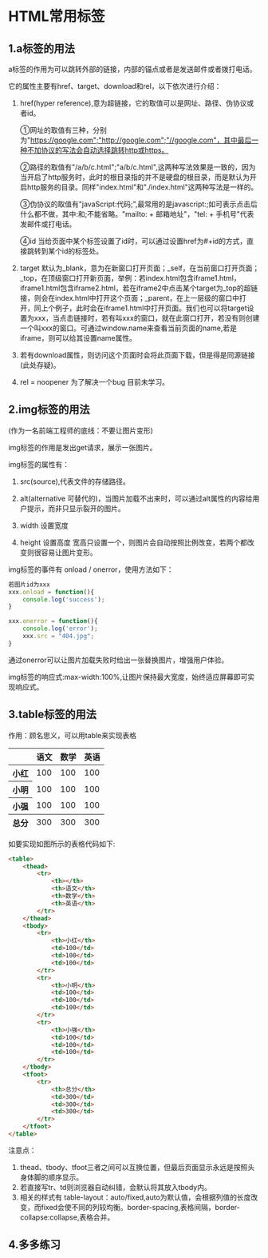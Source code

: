 # HTML常用标签
## 1.a标签的用法
a标签的作用为可以跳转外部的链接，内部的锚点或者是发送邮件或者拨打电话。

它的属性主要有href、target、download和rel，以下依次进行介绍：

1. href(hyper reference),意为超链接，它的取值可以是网址、路径、伪协议或者id。
   
   ①网址的取值有三种，分别为"https://google.com";"http://google.com";"//google.com"，其中最后一种不加协议的写法会自动选择跳转http或https。
   
   ②路径的取值有"/a/b/c.html";"a/b/c.html",这两种写法效果是一致的，因为当开启了http服务时，此时的根目录指的并不是硬盘的根目录，而是默认为开启http服务的目录。同样"index.html"和"./index.html"这两种写法是一样的。
   
   ③伪协议的取值有"javaScript:代码;",最常用的是javascript:;如可表示点击后什么都不做，其中:和;不能省略。"mailto: + 邮箱地址"，"tel: + 手机号"代表发邮件或打电话。
   
   ④id 当给页面中某个标签设置了id时，可以通过设置href为#+id的方式，直接跳转到某个id的标签处。

2. target 默认为_blank，意为在新窗口打开页面；_self，在当前窗口打开页面；_top，在顶级窗口打开新页面，举例：若index.html包含iframe1.html，iframe1.html包含iframe2.html，若在iframe2中点击某个target为_top的超链接，则会在index.html中打开这个页面；_parent，在上一层级的窗口中打开，同上个例子，此时会在iframe1.html中打开页面。我们也可以将target设置为xxx，当点击链接时，若有叫xxx的窗口，就在此窗口打开，若没有则创建一个叫xxx的窗口。可通过window.name来查看当前页面的name,若是iframe，则可以给其设置name属性。

3. 若有download属性，则访问这个页面时会将此页面下载，但是得是同源链接(此处存疑)。

4. rel = noopener  为了解决一个bug 目前未学习。 

## 2.img标签的用法
(作为一名前端工程师的底线：不要让图片变形)

img标签的作用是发出get请求，展示一张图片。

img标签的属性有：

1. src(source),代表文件的存储路径。

2. alt(alternative 可替代的)，当图片加载不出来时，可以通过alt属性的内容给用户提示，而非只显示裂开的图片。

3. width 设置宽度

4. height 设置高度 宽高只设置一个，则图片会自动按照比例改变，若两个都改变则很容易让图片变形。

img标签的事件有 onload / onerror，使用方法如下：

```javascript
若图片id为xxx
xxx.onload = function(){
    console.log('success');
}

xxx.onerror = function(){
    console.log('error');
    xxx.src = "404.jpg";
}
```

通过onerror可以让图片加载失败时给出一张替换图片，增强用户体验。

img标签的响应式:max-width:100%,让图片保持最大宽度，始终适应屏幕即可实现响应式。

## 3.table标签的用法
作用：顾名思义，可以用table来实现表格

<table>
<thead>
<tr>
<th></th>
<th>语文</th>
<th>数学</th>
<th>英语</th>
</tr>
</thead>
<tbody>
<tr>
<th>小红</th>
<td>100</td>
<td>100</td>
<td>100</td>
</tr>
<tr>
<th>小明</th>
<td>100</td>
<td>100</td>
<td>100</td>
</tr>
<tr>
<th>小强</th>
<td>100</td>
<td>100</td>
<td>100</td>
</tr>
</tbody>
<tfoot>
<tr>
<th>总分</th>
<td>300</td>
<td>300</td>
<td>300</td>
</tr>
</tfoor>
</table>

如要实现如图所示的表格代码如下:

```HTML
<table>
    <thead>
        <tr>
            <th></th>
            <th>语文</th>
            <th>数学</th>
            <th>英语</th>
        </tr>
    </thead>
    <tbody>
        <tr>
            <th>小红</th>
            <td>100</td>
            <td>100</td>
            <td>100</td>
        </tr>
        <tr>
            <th>小明</th>
            <td>100</td>
            <td>100</td>
            <td>100</td>
        </tr>
        <tr>
            <th>小强</th>
            <td>100</td>
            <td>100</td>
            <td>100</td>
        </tr>
    </tbody>
    <tfoot>
        <tr>
            <th>总分</th>
            <td>300</td>
            <td>300</td>
            <td>300</td>
        </tr>
    </tfoot>
</table>
```

注意点：

1. thead、tbody、tfoot三者之间可以互换位置，但最后页面显示永远是按照头身体脚的顺序显示。
2. 若直接写tr、td则浏览器自动纠错，会默认将其放入tbody内。
3. 相关的样式有  table-layout：auto/fixed,auto为默认值，会根据列值的长度改变，而fixed会使不同的列较均衡。border-spacing,表格间隔，border-collapse:collapse,表格合并。


## 4.多多练习

